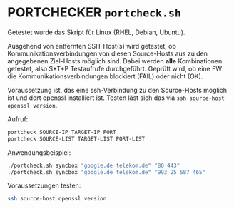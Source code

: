 # PORTCHECKER `portcheck.sh`

Getestet wurde das Skript für Linux (RHEL, Debian, Ubuntu).

Ausgehend von entfernten SSH-Host(s) wird getestet, ob Kommunikationsverbindungen von diesen Source-Hosts aus zu den angegebenen Ziel-Hosts möglich sind. Dabei werden **alle** Kombinationen getestet, also S\*T\*P Testaufrufe durchgeführt. Geprüft wird, ob eine FW die Kommunikationsverbindungen blockiert (FAIL) oder nicht (OK).

Voraussetzung ist, das eine ssh-Verbindung zu den Source-Hosts möglich ist und dort openssl installiert ist. Testen läst sich das via `ssh source-host openssl version`.

Aufruf:

```sh
portcheck SOURCE-IP TARGET-IP PORT
portcheck SOURCE-LIST TARGET-LIST PORT-LIST
```

Anwendungsbeispiel:

```sh
./portcheck.sh syncbox "google.de telekom.de" "80 443"
./portcheck.sh syncbox "google.de telekom.de" "993 25 587 465"
```

Voraussetzungen testen:

```sh
ssh source-host openssl version
```
